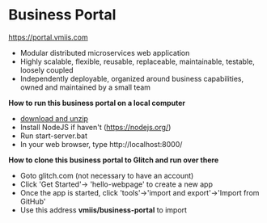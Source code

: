 # Business Portal

https://portal.vmiis.com  



* Modular distributed microservices web application  
* Highly scalable, flexible, reusable, replaceable, maintainable, testable, loosely coupled  
* Independently deployable, organized around business capabilities, owned and maintained by a small team  



<b>How to run this business portal on a local computer</b>  

* [download and unzip](https://github.com/vmiis/business-portal/archive/master.zip)
* Install NodeJS if haven't (https://nodejs.org/)  
* Run start-server.bat
* In your web browser, type http://localhost:8000/  

  
<b>How to clone this business portal to Glitch and run over there</b> 

* Goto glitch.com (not necessary to have an account)
* Click 'Get Started'-> 'hello-webpage' to create a new app
* Once the app is started, click 'tools'->'import and export'->'Import from GitHub'
* Use this address <b>vmiis/business-portal</b> to import
